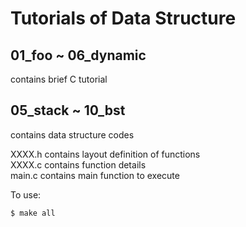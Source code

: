 # Tutorials of Data Structure

## 01_foo ~ 06_dynamic  
contains brief C tutorial  
## 05_stack  ~ 10_bst  
contains data structure codes

XXXX.h contains layout definition of functions  
XXXX.c  contains function details  
main.c  contains main function to execute  

To use:  

```{.bash}
$ make all
```
